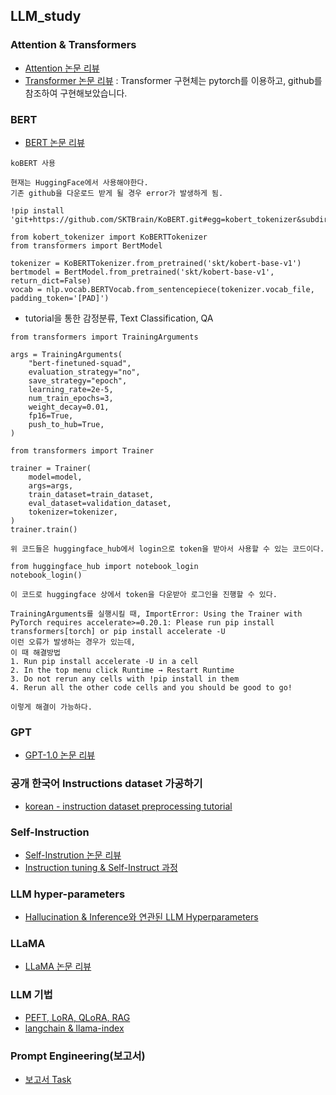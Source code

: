 ## LLM_study

### Attention & Transformers
- [Attention 논문 리뷰](https://pred0771.tistory.com/212)
- [Transformer 논문 리뷰](https://pred0771.tistory.com/213) : Transformer 구현체는 pytorch를 이용하고, github를 참조하여 구현해보았습니다.

### BERT
- [BERT 논문 리뷰](https://pred0771.tistory.com/215)
```
koBERT 사용

현재는 HuggingFace에서 사용해야한다.
기존 github을 다운로드 받게 될 경우 error가 발생하게 됨.

!pip install 'git+https://github.com/SKTBrain/KoBERT.git#egg=kobert_tokenizer&subdirectory=kobert_hf'

from kobert_tokenizer import KoBERTTokenizer
from transformers import BertModel

tokenizer = KoBERTTokenizer.from_pretrained('skt/kobert-base-v1')
bertmodel = BertModel.from_pretrained('skt/kobert-base-v1', return_dict=False)
vocab = nlp.vocab.BERTVocab.from_sentencepiece(tokenizer.vocab_file, padding_token='[PAD]')
```
- tutorial을 통한 감정분류, Text Classification, QA
```
from transformers import TrainingArguments

args = TrainingArguments(
    "bert-finetuned-squad",
    evaluation_strategy="no",
    save_strategy="epoch",
    learning_rate=2e-5,
    num_train_epochs=3,
    weight_decay=0.01,
    fp16=True,
    push_to_hub=True,
)

from transformers import Trainer

trainer = Trainer(
    model=model,
    args=args,
    train_dataset=train_dataset,
    eval_dataset=validation_dataset,
    tokenizer=tokenizer,
)
trainer.train()

위 코드들은 huggingface_hub에서 login으로 token을 받아서 사용할 수 있는 코드이다.

from huggingface_hub import notebook_login
notebook_login()

이 코드로 huggingface 상에서 token을 다운받아 로그인을 진행할 수 있다.

TrainingArguments를 실행시킬 때, ImportError: Using the Trainer with PyTorch requires accelerate>=0.20.1: Please run pip install transformers[torch] or pip install accelerate -U
이런 오류가 발생하는 경우가 있는데,
이 때 해결방법
1. Run pip install accelerate -U in a cell
2. In the top menu click Runtime → Restart Runtime
3. Do not rerun any cells with !pip install in them
4. Rerun all the other code cells and you should be good to go!

이렇게 해결이 가능하다.
```

### GPT
- [GPT-1.0 논문 리뷰](https://pred0771.tistory.com/216)


### 공개 한국어 Instructions dataset 가공하기
- [korean - instruction dataset preprocessing tutorial](https://github.com/LEE-hyeon0771/instruction_dataset/tree/main)


### Self-Instruction
- [Self-Instrution 논문 리뷰](https://pred0771.tistory.com/220)
- [Instruction tuning & Self-Instruct 과정](https://pred0771.tistory.com/222)


### LLM hyper-parameters
- [Hallucination & Inference와 연관된 LLM Hyperparameters](https://github.com/LEE-hyeon0771/LLM_study/blob/main/LLM_parameters.md)

### LLaMA
- [LLaMA 논문 리뷰](https://pred0771.tistory.com/224)

### LLM 기법
- [PEFT, LoRA, QLoRA, RAG](https://pred0771.tistory.com/225)
- [langchain & llama-index](https://github.com/LEE-hyeon0771/langchain_llama-index)

### Prompt Engineering(보고서)
- [보고서 Task](https://github.com/LEE-hyeon0771/LLM_study/blob/main/prompt%20engineering.md)
